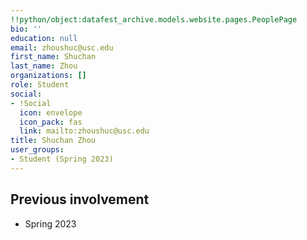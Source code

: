 ```yaml
---
!!python/object:datafest_archive.models.website.pages.PeoplePage
bio: ''
education: null
email: zhoushuc@usc.edu
first_name: Shuchan
last_name: Zhou
organizations: []
role: Student
social:
- !Social
  icon: envelope
  icon_pack: fas
  link: mailto:zhoushuc@usc.edu
title: Shuchan Zhou
user_groups:
- Student (Spring 2023)
---
```



## Previous involvement

* Spring 2023

